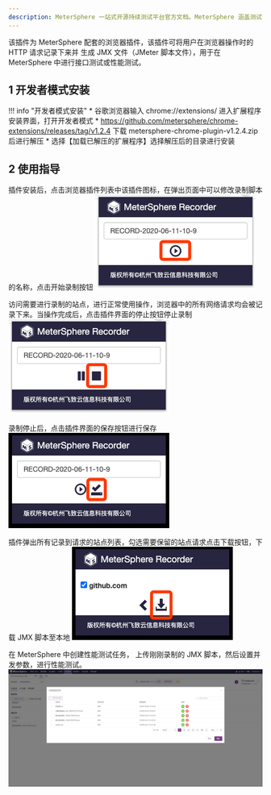 ```yaml
---
description: MeterSphere 一站式开源持续测试平台官方文档。MeterSphere 涵盖测试管理、接口测试、UI 测试和性能测试等功能，全面兼容 JMeter、Selenium 等主流开源标准，有效助力开发和测试团队充分利用云弹性进行高度可 扩展的自动化测试，加速高质量的软件交付。
---
```


该插件为 MeterSphere 配套的浏览器插件，该插件可将用户在浏览器操作时的 HTTP 请求记录下来并 生成 JMX 文件（JMeter 脚本文件），用于在 MeterSphere 中进行接口测试或性能测试。

## 1 开发者模式安装

!!! info "开发者模式安装"
     * 谷歌浏览器输入 chrome://extensions/ 进入扩展程序安装界面，打开开发者模式
     * https://github.com/metersphere/chrome-extensions/releases/tag/v1.2.4 下载 metersphere-chrome-plugin-v1.2.4.zip 后进行解压
     * 选择【加载已解压的扩展程序】选择解压后的目录进行安装  

## 2 使用指导 
插件安装后，点击浏览器插件列表中该插件图标，在弹出页面中可以修改录制脚本的名称，点击开始录制按钮
![录制](../../img/user_manual/plugin_use/chrome_plugin/chrome_plugin_1.png)

访问需要进行录制的站点，进行正常使用操作，浏览器中的所有网络请求均会被记录下来。当操作完成后，点击插件界面的停止按钮停止录制<br>
![录制](../../img/user_manual/plugin_use/chrome_plugin/chrome_plugin_2.png)

录制停止后，点击插件界面的保存按钮进行保存 <br>
![录制](../../img/user_manual/plugin_use/chrome_plugin/chrome_plugin_3.png)

插件弹出所有记录到请求的站点列表，勾选需要保留的站点请求点击下载按钮，下载 JMX 脚本至本地
![录制](../../img/user_manual/plugin_use/chrome_plugin/chrome_plugin_4.png)

在 MeterSphere 中创建性能测试任务， 上传刚刚录制的 JMX 脚本，然后设置并发参数，进行性能测试。
![录制](../../img/user_manual/plugin_use/chrome_plugin/chrome_plugin_5.png)